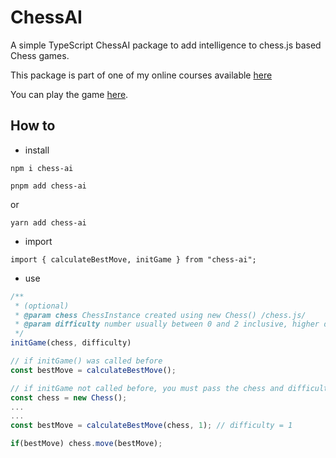 # ChessAI

A simple TypeScript ChessAI package to add intelligence to chess.js based Chess games.

This package is part of one of my online courses available [here](https://mayank-chaudhari.vercel.app/courses/)

You can play the game [here](https://mayank-chaudhari.vercel.app/games/chess).

## How to
- install

```
npm i chess-ai
```

```
pnpm add chess-ai
```

or

```
yarn add chess-ai
```

- import

```
import { calculateBestMove, initGame } from "chess-ai";
```

- use

```js
/**
 * (optional)
 * @param chess ChessInstance created using new Chess() /chess.js/
 * @param difficulty number usually between 0 and 2 inclusive, higher difficulty will increase computaion time
 */
initGame(chess, difficulty)
```

```js
// if initGame() was called before
const bestMove = calculateBestMove();

// if initGame not called before, you must pass the chess and difficulty params when you call this fucniton for the first time.
const chess = new Chess();
...
...
const bestMove = calculateBestMove(chess, 1); // difficulty = 1

if(bestMove) chess.move(bestMove);
```
